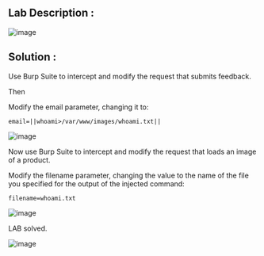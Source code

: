 ## Lab Description :

![image](https://github.com/ananthan05/Portswigger_labs/assets/140697378/b09ae1d9-860d-48ee-b20b-e2b516a07a85)

## Solution : 

Use Burp Suite to intercept and modify the request that submits feedback.

Then

Modify the email parameter, changing it to:

`email=||whoami>/var/www/images/whoami.txt||`

![image](https://github.com/ananthan05/Portswigger_labs/assets/140697378/615f61a5-1b21-4108-b93c-4cba60a8de67)

Now use Burp Suite to intercept and modify the request that loads an image of a product.

Modify the filename parameter, changing the value to the name of the file you specified for the output of the injected command:

`filename=whoami.txt`

![image](https://github.com/ananthan05/Portswigger_labs/assets/140697378/e17ad7bb-2b61-4cb5-861c-afba02af4dc3)

LAB solved.

![image](https://github.com/ananthan05/Portswigger_labs/assets/140697378/dd74b27f-5797-4369-bc6a-90ab068cd091)
